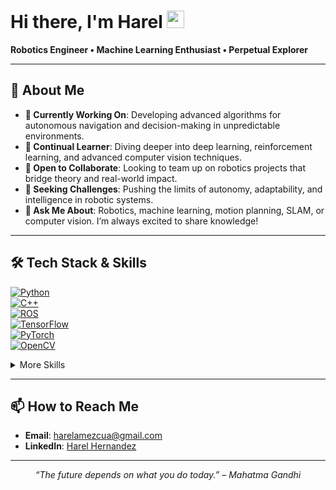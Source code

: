 # Hi there, I'm Harel <img src="https://media.giphy.com/media/hvRJCLFzcasrR4ia7z/giphy.gif" width="28">

**Robotics Engineer • Machine Learning Enthusiast • Perpetual Explorer**

---

## 🚀 About Me
- **🔭 Currently Working On**: Developing advanced algorithms for autonomous navigation and decision-making in unpredictable environments.  
- **🌱 Continual Learner**: Diving deeper into deep learning, reinforcement learning, and advanced computer vision techniques.  
- **🤝 Open to Collaborate**: Looking to team up on robotics projects that bridge theory and real-world impact.  
- **🎯 Seeking Challenges**: Pushing the limits of autonomy, adaptability, and intelligence in robotic systems.  
- **💬 Ask Me About**: Robotics, machine learning, motion planning, SLAM, or computer vision. I’m always excited to share knowledge!  

---

## 🛠 Tech Stack & Skills
[![Python](https://img.shields.io/badge/Python-Expert-blue.svg?logo=python)](https://www.python.org/)  
[![C++](https://img.shields.io/badge/C++-Advanced-blue.svg?logo=c%2B%2B)](https://www.cplusplus.com/)  
[![ROS](https://img.shields.io/badge/ROS-Expert-lightgrey.svg?logo=ros)](https://www.ros.org/)  
[![TensorFlow](https://img.shields.io/badge/TensorFlow-Intermediate-orange.svg?logo=tensorflow)](https://www.tensorflow.org/)  
[![PyTorch](https://img.shields.io/badge/PyTorch-Intermediate-orange.svg?logo=pytorch)](https://pytorch.org/)  
[![OpenCV](https://img.shields.io/badge/OpenCV-Advanced-orange.svg?logo=opencv)](https://opencv.org/)  

<details>
  <summary>More Skills</summary>

- **Robotics**: SLAM, motion planning, control systems, sensor fusion  
- **Machine Learning**: Deep learning, reinforcement learning, model optimization  
- **Computer Vision**: Object detection, tracking, 3D mapping, scene understanding  
- **Tools**: Docker, Git, Linux, Bash scripting

</details>

---

## 📫 How to Reach Me
- **Email**: [harelamezcua@gmail.com](mailto:harelamezcua@gmail.com)  
- **LinkedIn**: [Harel Hernandez]([https://www.linkedin.com/in/your-username/](https://www.linkedin.com/in/harel-hernandez/))  

---

<p align="center">
  <em>“The future depends on what you do today.” – Mahatma Gandhi</em>
</p>
